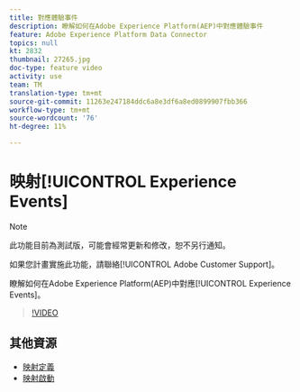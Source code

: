 ```yaml
---
title: 對應體驗事件
description: 瞭解如何在Adobe Experience Platform(AEP)中對應體驗事件
feature: Adobe Experience Platform Data Connector
topics: null
kt: 2832
thumbnail: 27265.jpg
doc-type: feature video
activity: use
team: TM
translation-type: tm+mt
source-git-commit: 11263e247184ddc6a8e3df6a8ed0899907fbb366
workflow-type: tm+mt
source-wordcount: '76'
ht-degree: 11%

---
```



# 映射[!UICONTROL Experience Events]

>[!NOTE]
>
>此功能目前為測試版，可能會經常更新和修改，恕不另行通知。
>
>如果您計畫實施此功能，請聯絡[!UICONTROL Adobe Customer Support]。

瞭解如何在Adobe Experience Platform(AEP)中對應[!UICONTROL Experience Events]。

>[!VIDEO](https://video.tv.adobe.com/v/27265?quality=12)

## 其他資源

* [映射定義](https://docs.adobe.com/content/help/en/campaign-standard/using/administrating/mapping-campaign-and-aep-data/aep-mapping-definition.html)
* [映射啟動](https://docs.adobe.com/content/help/en/campaign-standard/using/administrating/mapping-campaign-and-aep-data/aep-mapping-activation.html)

